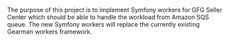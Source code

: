 The purpose of this project is to implement Symfony workers for GFG Seller Center which should be able to handle the workload from Amazon SQS queue. The new Symfony workers will replace the currently existing Gearman workers framework. 
